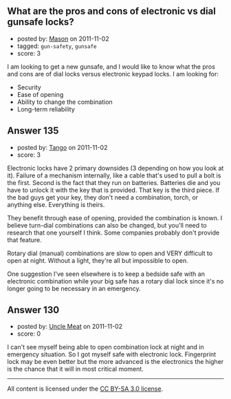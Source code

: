 ## What are the pros and cons of electronic vs dial gunsafe locks?

- posted by: [Mason](https://stackexchange.com/users/-1/19-mason) on 2011-11-02
- tagged: `gun-safety`, `gunsafe`
- score: 3

I am looking to get a new gunsafe, and I would like to know what the pros and cons are of dial locks versus electronic keypad locks. I am looking for:

 - Security
 - Ease of opening
 - Ability to change the combination
 - Long-term reliability


## Answer 135

- posted by: [Tango](https://stackexchange.com/users/-1/65-tango) on 2011-11-02
- score: 3

Electronic locks have 2 primary downsides (3 depending on how you look at it).  Failure of a mechanism internally, like a cable that's used to pull a bolt is the first.  Second is the fact that they run on batteries.  Batteries die and you have to unlock it with the key that is provided.  That key is the third piece.  If the bad guys get your key, they don't need a combination, torch, or anything else.  Everything is theirs.

They benefit through ease of opening, provided the combination is known.  I believe turn-dial combinations can also be changed, but you'll need to research that one yourself I think.  Some companies probably don't provide that feature.

Rotary dial (manual) combinations are slow to open and VERY difficult to open at night.  Without a light, they're all but impossible to open.

One suggestion I've seen elsewhere is to keep a bedside safe with an electronic combination while your big safe has a rotary dial lock since it's no longer going to be necessary in an emergency.


## Answer 130

- posted by: [Uncle Meat](https://stackexchange.com/users/-1/49-uncle-meat) on 2011-11-02
- score: 0

I can't see myself being able to open combination lock at night and in emergency situation.
So I got myself safe with electronic lock. Fingerprint lock may be even better but
the more advanced is the electronics the higher is the chance that it will in most critical moment.



---

All content is licensed under the [CC BY-SA 3.0 license](https://creativecommons.org/licenses/by-sa/3.0/).
